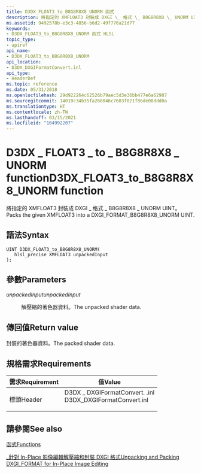 ```yaml
---
title: D3DX_FLOAT3_to_B8G8R8X8_UNORM 函式
description: 將指定的 XMFLOAT3 封裝成 DXGI \_ 格式 \_ B8G8R8X8 \_ UNORM UINT。
ms.assetid: 9492578b-e3c3-4856-b6d2-49f776a21d77
keywords:
- D3DX_FLOAT3_to_B8G8R8X8_UNORM 函式 HLSL
topic_type:
- apiref
api_name:
- D3DX_FLOAT3_to_B8G8R8X8_UNORM
api_location:
- D3DX_DXGIFormatConvert.inl
api_type:
- HeaderDef
ms.topic: reference
ms.date: 05/31/2018
ms.openlocfilehash: 29d922264c62526b79aec5d3e36bb477e6a62987
ms.sourcegitcommit: 14010c34b35fa268046c7683f021f86de08ddd0a
ms.translationtype: HT
ms.contentlocale: zh-TW
ms.lasthandoff: 03/15/2021
ms.locfileid: "104992207"
---
```

# <a name="d3dx_float3_to_b8g8r8x8_unorm-function"></a><span data-ttu-id="13a8d-104">D3DX \_ FLOAT3 \_ to \_ B8G8R8X8 \_ UNORM function</span><span class="sxs-lookup"><span data-stu-id="13a8d-104">D3DX\_FLOAT3\_to\_B8G8R8X8\_UNORM function</span></span>

<span data-ttu-id="13a8d-105">將指定的 XMFLOAT3 封裝成 DXGI \_ 格式 \_ B8G8R8X8 \_ UNORM UINT。</span><span class="sxs-lookup"><span data-stu-id="13a8d-105">Packs the given XMFLOAT3 into a DXGI\_FORMAT\_B8G8R8X8\_UNORM UINT.</span></span>

## <a name="syntax"></a><span data-ttu-id="13a8d-106">語法</span><span class="sxs-lookup"><span data-stu-id="13a8d-106">Syntax</span></span>

``` syntax
UINT D3DX_FLOAT3_to_B8G8R8X8_UNORM(
   hlsl_precise XMFLOAT3 unpackedInput
);
```

## <a name="parameters"></a><span data-ttu-id="13a8d-107">參數</span><span class="sxs-lookup"><span data-stu-id="13a8d-107">Parameters</span></span>

<dl> <dt>

<span data-ttu-id="13a8d-108">*unpackedInput*</span><span class="sxs-lookup"><span data-stu-id="13a8d-108">*unpackedInput*</span></span> 
</dt> <dd>

<span data-ttu-id="13a8d-109">解壓縮的著色器資料。</span><span class="sxs-lookup"><span data-stu-id="13a8d-109">The unpacked shader data.</span></span>

</dd> </dl>

## <a name="return-value"></a><span data-ttu-id="13a8d-110">傳回值</span><span class="sxs-lookup"><span data-stu-id="13a8d-110">Return value</span></span>

<span data-ttu-id="13a8d-111">封裝的著色器資料。</span><span class="sxs-lookup"><span data-stu-id="13a8d-111">The packed shader data.</span></span>

## <a name="requirements"></a><span data-ttu-id="13a8d-112">規格需求</span><span class="sxs-lookup"><span data-stu-id="13a8d-112">Requirements</span></span>



| <span data-ttu-id="13a8d-113">需求</span><span class="sxs-lookup"><span data-stu-id="13a8d-113">Requirement</span></span> | <span data-ttu-id="13a8d-114">值</span><span class="sxs-lookup"><span data-stu-id="13a8d-114">Value</span></span> |
|-------------------|--------------------------------------------------------------------------------------------------------|
| <span data-ttu-id="13a8d-115">標頭</span><span class="sxs-lookup"><span data-stu-id="13a8d-115">Header</span></span><br/> | <dl> <span data-ttu-id="13a8d-116"><dt>D3DX \_ DXGIFormatConvert. .inl</dt></span><span class="sxs-lookup"><span data-stu-id="13a8d-116"><dt>D3DX\_DXGIFormatConvert.inl</dt></span></span> </dl> |



## <a name="see-also"></a><span data-ttu-id="13a8d-117">請參閱</span><span class="sxs-lookup"><span data-stu-id="13a8d-117">See also</span></span>

<dl> <dt>

[<span data-ttu-id="13a8d-118">函式</span><span class="sxs-lookup"><span data-stu-id="13a8d-118">Functions</span></span>](format-conversion-functions.md)
</dt> <dt>

[<span data-ttu-id="13a8d-119">\_針對 In-Place 影像編輯解壓縮和封裝 DXGI 格式</span><span class="sxs-lookup"><span data-stu-id="13a8d-119">Unpacking and Packing DXGI\_FORMAT for In-Place Image Editing</span></span>](dx-graphics-hlsl-unpacking-packing-dxgi-format.md)
</dt> </dl>

 

 





